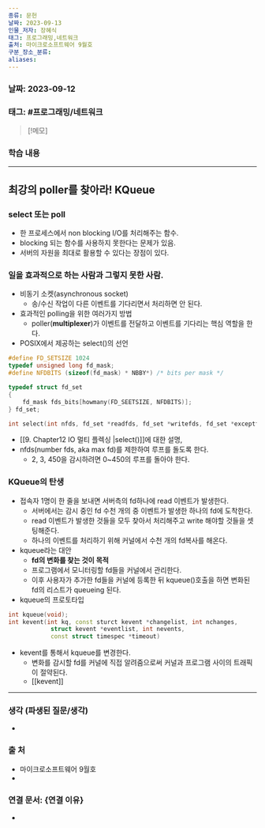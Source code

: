 ```yaml
---
종류: 문헌
날짜: 2023-09-13
인물_저자: 장혜식
태그: 프로그래밍,네트워크
출처: 마이크로소프트웨어 9월호
구분_장소_분류: 
aliases:
---
```


### 날짜: 2023-09-12

### 태그: #프로그래밍/네트워크

>[!메모]
> 

### 학습 내용
---
## 최강의 poller를 찾아라! KQueue
### select 또는 poll
- 한 프로세스에서 non blocking I/O를 처리해주는 함수.
- blocking 되는 함수를 사용하지 못한다는 문제가 있음.
- 서버의 자원을 최대로 활용할 수 있다는 장점이 있다.
### 일을 효과적으로 하는 사람과 그렇지 못한 사람.
- 비동기 소켓(asynchronous socket)
	- 송/수신 작업이 다른 이벤트를 기다리면서 처리하면 안 된다.
- 효과적인 polling을 위한 여러가지 방법
	- poller(**multiplexer**)가 이벤트를 전달하고 이벤트를 기다리는 핵심 역할을 한다.
- POSIX에서 제공하는 select()의 선언
```c++
#define FD_SETSIZE 1024
typedef unsigned long fd_mask;
#define NFDBITS (sizeof(fd_mask) * NBBY*) /* bits per mask */

typedef struct fd_set
{
	fd_mask fds_bits[howmany(FD_SEETSIZE, NFDBITS)];
} fd_set;

int select(int nfds, fd_set *readfds, fd_set *writefds, fd_set *exceptfds, struct timeval *timeout);
```
- [[9. Chapter12 IO 멀티 플렉싱 |select()]]에 대한 설명,
- nfds(number fds, aka max fd)를 제한하여 루프를 돌도록 한다.
	- 2, 3, 450을 감시하려면 0~450의 루프를 돌아야 한다.
### KQueue의 탄생
- 접속자 1명이 한 줄을 보내면 서버측의 fd하나에 read 이벤트가 발생한다.
	- 서버에서는 감시 중인 fd 수천 개의 중 이벤트가 발생한 하나의 fd에 도착한다.
	- read 이벤트가 발생한 것들을 모두 찾아서 처리해주고 write 해야할 것들을 셋팅해준다.
	- 하나의 이벤트를 처리하기 위해 커널에서 수천 개의 fd복사를 해온다.
- kqueue라는 대안
	- **fd의 변화를 찾는 것이 목적**
	- 프로그램에서 모니터링할 fd들을 커널에서 관리한다.
	- 이후 사용자가 추가한 fd들을 커널에 등록한 뒤 kqueue()호출을 하면 변화된 fd의 리스트가 queueing 된다.
- kqueue의 프로토타입
```c++
int kqueue(void);
int kevent(int kq, const sturct kevent *changelist, int nchanges, 
			struct kevent *eventlist, int nevents, 
			const struct timespec *timeout)
```
- kevent를 통해서 kqueue를 변경한다.
	- 변화를 감시할 fd를 커널에 직접 알려줌으로써 커널과 프로그램 사이의 트래픽이 절약된다.
	- [[kevent]]
---
### 생각 (파생된 질문/생각)
- 
### 출 처
- 마이크로소프트웨어 9월호
- 

### 연결 문서: {연결 이유}
- 